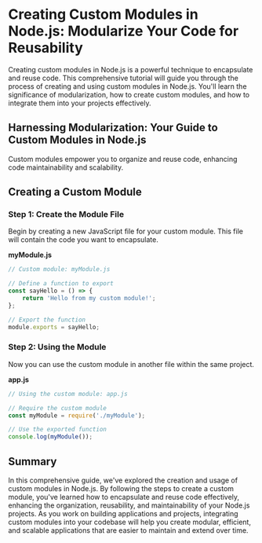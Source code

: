 # Creating Custom Modules in Node.js: Modularize Your Code for Reusability

Creating custom modules in Node.js is a powerful technique to encapsulate and reuse code. This comprehensive tutorial will guide you through the process of creating and using custom modules in Node.js. You'll learn the significance of modularization, how to create custom modules, and how to integrate them into your projects effectively.

## Harnessing Modularization: Your Guide to Custom Modules in Node.js

Custom modules empower you to organize and reuse code, enhancing code maintainability and scalability.

## Creating a Custom Module

### Step 1: Create the Module File

Begin by creating a new JavaScript file for your custom module. This file will contain the code you want to encapsulate.

**myModule.js**

```javascript
// Custom module: myModule.js

// Define a function to export
const sayHello = () => {
    return 'Hello from my custom module!';
};

// Export the function
module.exports = sayHello;
```

### Step 2: Using the Module

Now you can use the custom module in another file within the same project.

**app.js**

```javascript
// Using the custom module: app.js

// Require the custom module
const myModule = require('./myModule');

// Use the exported function
console.log(myModule());
```

## Summary

In this comprehensive guide, we've explored the creation and usage of custom modules in Node.js. By following the steps to create a custom module, you've learned how to encapsulate and reuse code effectively, enhancing the organization, reusability, and maintainability of your Node.js projects. As you work on building applications and projects, integrating custom modules into your codebase will help you create modular, efficient, and scalable applications that are easier to maintain and extend over time.